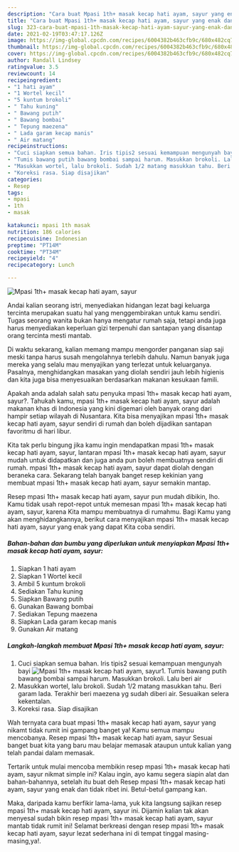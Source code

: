 ```yaml
---
description: "Cara buat Mpasi 1th+ masak kecap hati ayam, sayur yang enak dan Mudah Dibuat"
title: "Cara buat Mpasi 1th+ masak kecap hati ayam, sayur yang enak dan Mudah Dibuat"
slug: 323-cara-buat-mpasi-1th-masak-kecap-hati-ayam-sayur-yang-enak-dan-mudah-dibuat
date: 2021-02-19T03:47:17.126Z
image: https://img-global.cpcdn.com/recipes/6004382b463cfb9c/680x482cq70/mpasi-1th-masak-kecap-hati-ayam-sayur-foto-resep-utama.jpg
thumbnail: https://img-global.cpcdn.com/recipes/6004382b463cfb9c/680x482cq70/mpasi-1th-masak-kecap-hati-ayam-sayur-foto-resep-utama.jpg
cover: https://img-global.cpcdn.com/recipes/6004382b463cfb9c/680x482cq70/mpasi-1th-masak-kecap-hati-ayam-sayur-foto-resep-utama.jpg
author: Randall Lindsey
ratingvalue: 3.5
reviewcount: 14
recipeingredient:
- "1 hati ayam"
- "1 Wortel kecil"
- "5 kuntum brokoli"
- " Tahu kuning"
- " Bawang putih"
- " Bawang bombai"
- " Tepung maezena"
- " Lada garam kecap manis"
- " Air matang"
recipeinstructions:
- "Cuci siapkan semua bahan. Iris tipis2 sesuai kemampuan mengunyah bayi"
- "Tumis bawang putih bawang bombai sampai harum. Masukkan brokoli. Lalu beri air"
- "Masukkan wortel, lalu brokoli. Sudah 1/2 matang masukkan tahu. Beri garam lada. Terakhir beri maezena yg sudah diberi air. Sesuaikan selera kekentalan."
- "Koreksi rasa. Siap disajikan"
categories:
- Resep
tags:
- mpasi
- 1th
- masak

katakunci: mpasi 1th masak 
nutrition: 186 calories
recipecuisine: Indonesian
preptime: "PT14M"
cooktime: "PT34M"
recipeyield: "4"
recipecategory: Lunch

---
```



![Mpasi 1th+ masak kecap hati ayam, sayur](https://img-global.cpcdn.com/recipes/6004382b463cfb9c/680x482cq70/mpasi-1th-masak-kecap-hati-ayam-sayur-foto-resep-utama.jpg)

Andai kalian seorang istri, menyediakan hidangan lezat bagi keluarga tercinta merupakan suatu hal yang menggembirakan untuk kamu sendiri. Tugas seorang  wanita bukan hanya mengatur rumah saja, tetapi anda juga harus menyediakan keperluan gizi terpenuhi dan santapan yang disantap orang tercinta mesti mantab.

Di waktu  sekarang, kalian memang mampu mengorder panganan siap saji meski tanpa harus susah mengolahnya terlebih dahulu. Namun banyak juga mereka yang selalu mau menyajikan yang terlezat untuk keluarganya. Pasalnya, menghidangkan masakan yang diolah sendiri jauh lebih higienis dan kita juga bisa menyesuaikan berdasarkan makanan kesukaan famili. 



Apakah anda adalah salah satu penyuka mpasi 1th+ masak kecap hati ayam, sayur?. Tahukah kamu, mpasi 1th+ masak kecap hati ayam, sayur adalah makanan khas di Indonesia yang kini digemari oleh banyak orang dari hampir setiap wilayah di Nusantara. Kita bisa menyajikan mpasi 1th+ masak kecap hati ayam, sayur sendiri di rumah dan boleh dijadikan santapan favoritmu di hari libur.

Kita tak perlu bingung jika kamu ingin mendapatkan mpasi 1th+ masak kecap hati ayam, sayur, lantaran mpasi 1th+ masak kecap hati ayam, sayur mudah untuk didapatkan dan juga anda pun boleh membuatnya sendiri di rumah. mpasi 1th+ masak kecap hati ayam, sayur dapat diolah dengan beraneka cara. Sekarang telah banyak banget resep kekinian yang membuat mpasi 1th+ masak kecap hati ayam, sayur semakin mantap.

Resep mpasi 1th+ masak kecap hati ayam, sayur pun mudah dibikin, lho. Kamu tidak usah repot-repot untuk memesan mpasi 1th+ masak kecap hati ayam, sayur, karena Kita mampu membuatnya di rumahmu. Bagi Kamu yang akan menghidangkannya, berikut cara menyajikan mpasi 1th+ masak kecap hati ayam, sayur yang enak yang dapat Kita coba sendiri.

<!--inarticleads1-->

##### Bahan-bahan dan bumbu yang diperlukan untuk menyiapkan Mpasi 1th+ masak kecap hati ayam, sayur:

1. Siapkan 1 hati ayam
1. Siapkan 1 Wortel kecil
1. Ambil 5 kuntum brokoli
1. Sediakan  Tahu kuning
1. Siapkan  Bawang putih
1. Gunakan  Bawang bombai
1. Sediakan  Tepung maezena
1. Siapkan  Lada garam kecap manis
1. Gunakan  Air matang




<!--inarticleads2-->

##### Langkah-langkah membuat Mpasi 1th+ masak kecap hati ayam, sayur:

1. Cuci siapkan semua bahan. Iris tipis2 sesuai kemampuan mengunyah bayi
<img src="https://img-global.cpcdn.com/steps/54c77352b9dc28fc/160x128cq70/mpasi-1th-masak-kecap-hati-ayam-sayur-langkah-memasak-1-foto.jpg" alt="Mpasi 1th+ masak kecap hati ayam, sayur">1. Tumis bawang putih bawang bombai sampai harum. Masukkan brokoli. Lalu beri air
1. Masukkan wortel, lalu brokoli. Sudah 1/2 matang masukkan tahu. Beri garam lada. Terakhir beri maezena yg sudah diberi air. Sesuaikan selera kekentalan.
1. Koreksi rasa. Siap disajikan




Wah ternyata cara buat mpasi 1th+ masak kecap hati ayam, sayur yang nikamt tidak rumit ini gampang banget ya! Kamu semua mampu mencobanya. Resep mpasi 1th+ masak kecap hati ayam, sayur Sesuai banget buat kita yang baru mau belajar memasak ataupun untuk kalian yang telah pandai dalam memasak.

Tertarik untuk mulai mencoba membikin resep mpasi 1th+ masak kecap hati ayam, sayur nikmat simple ini? Kalau ingin, ayo kamu segera siapin alat dan bahan-bahannya, setelah itu buat deh Resep mpasi 1th+ masak kecap hati ayam, sayur yang enak dan tidak ribet ini. Betul-betul gampang kan. 

Maka, daripada kamu berfikir lama-lama, yuk kita langsung sajikan resep mpasi 1th+ masak kecap hati ayam, sayur ini. Dijamin kalian tak akan menyesal sudah bikin resep mpasi 1th+ masak kecap hati ayam, sayur mantab tidak rumit ini! Selamat berkreasi dengan resep mpasi 1th+ masak kecap hati ayam, sayur lezat sederhana ini di tempat tinggal masing-masing,ya!.

